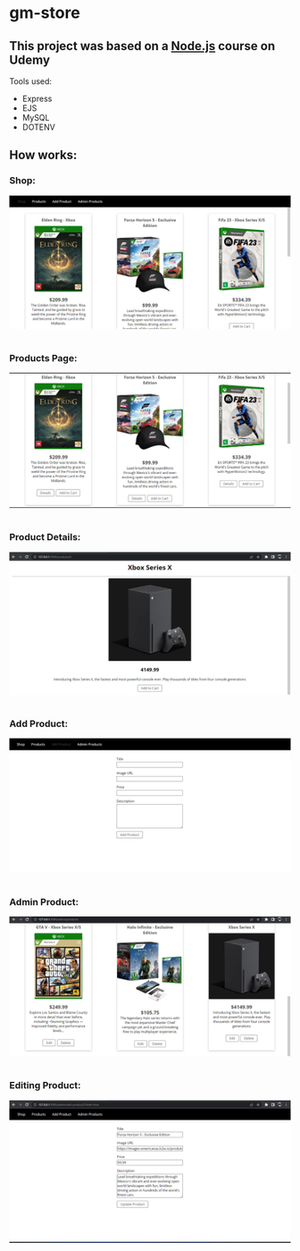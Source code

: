 # gm-store

## This project was based on a [Node.js](https://www.udemy.com/course/nodejs-the-complete-guide/) course on Udemy

Tools used: 
<ul>
<li>Express</li>
<li>EJS</li>
<li>MySQL</li>
<li>DOTENV</li>
</ul>

## How works:

### Shop:
<img alt="Shop Page" src="./images/index_page.png">

# 

### Products Page:
<img alt="products" src="./images/products.png">


#

### Product Details:
<img alt="Product details" src="./images/product_detail.png">

#

### Add Product:
<img alt="add_product" src="./images/add_product_page.png">

#

### Admin Product:
<img alt="Admin products" src="./images/admin_products.png">

#

### Editing Product:
<img alt="Edint product" src="./images/editing_product.png">
